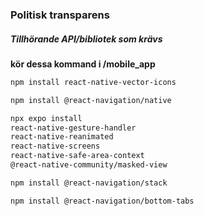 ### Politisk transparens

##### Tillhörande API/bibliotek som krävs
**kör dessa kommand i /mobile_app**
```bash
npm install react-native-vector-icons
```
```bash
npm install @react-navigation/native
```
```bash
npx expo install
react-native-gesture-handler
react-native-reanimated
react-native-screens
react-native-safe-area-context
@react-native-community/masked-view
```
```bash
npm install @react-navigation/stack
```
```bash
npm install @react-navigation/bottom-tabs
```

